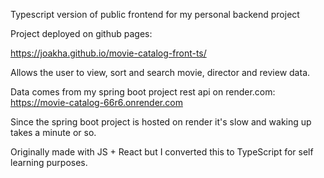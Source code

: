 Typescript version of public frontend for my personal backend project

Project deployed on github pages:

https://joakha.github.io/movie-catalog-front-ts/

Allows the user to view, sort and search movie, director and review data.

Data comes from my spring boot project rest api on render.com: https://movie-catalog-66r6.onrender.com

Since the spring boot project is hosted on render it's slow and waking up takes a minute or so.

Originally made with JS + React but I converted this to TypeScript for self learning purposes.

